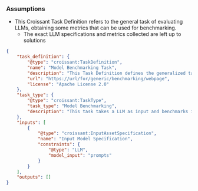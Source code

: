 
### Assumptions
- This Croissant Task Definition refers to the general task of evaluating LLMs, obtaining some metrics that can be used for benchmarking.
  - The exact LLM specifications and metrics collected are left up to solutions


```json
{
    "task_definition": {
        "@type": "croissant:TaskDefinition",
        "name": "Model Benchmarking Task",
        "description": "This Task Definition defines the generalized task of benchmarking LLMs.",
        "url": "https://url/for/generic/benchmarking/webpage",
        "license": "Apache License 2.0"
    },
    "task_type": {
        "@type": "croissant:TaskType",
        "task_type": "Model Benchmarking",
        "description": "This task takes a LLM as input and benchmarks its performance. The chosen output metrics and sample data for evaluations are left to Solutions to implement."
    },
    "inputs": [
        {
            "@type": "croissant:InputAssetSpecification",
            "name": "Input Model Specification",
            "constraints": {
                "@type": "LLM",
                "model_input": "prompts"
            }
        }
    ],
    "outputs": []
}
```
